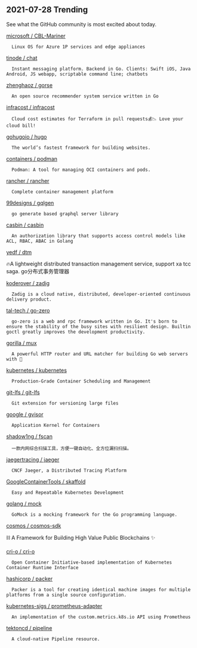 ## 2021-07-28 Trending 
See what the GitHub community is most excited about today. 

[microsoft / CBL-Mariner](https://github.com/microsoft/CBL-Mariner) 

      Linux OS for Azure 1P services and edge appliances
     
[tinode / chat](https://github.com/tinode/chat) 

      Instant messaging platform. Backend in Go. Clients: Swift iOS, Java Android, JS webapp, scriptable command line; chatbots
     
[zhenghaoz / gorse](https://github.com/zhenghaoz/gorse) 

      An open source recommender system service written in Go
     
[infracost / infracost](https://github.com/infracost/infracost) 

      Cloud cost estimates for Terraform in pull requests💰📉 Love your cloud bill!
     
[gohugoio / hugo](https://github.com/gohugoio/hugo) 

      The world’s fastest framework for building websites.
     
[containers / podman](https://github.com/containers/podman) 

      Podman: A tool for managing OCI containers and pods.
     
[rancher / rancher](https://github.com/rancher/rancher) 

      Complete container management platform
     
[99designs / gqlgen](https://github.com/99designs/gqlgen) 

      go generate based graphql server library
     
[casbin / casbin](https://github.com/casbin/casbin) 

      An authorization library that supports access control models like ACL, RBAC, ABAC in Golang
     
[yedf / dtm](https://github.com/yedf/dtm) 

      
🔥A lightweight distributed transaction management service, support xa tcc saga. go分布式事务管理器
     
[koderover / zadig](https://github.com/koderover/zadig) 

      Zadig is a cloud native, distributed, developer-oriented continuous delivery product.
     
[tal-tech / go-zero](https://github.com/tal-tech/go-zero) 

      go-zero is a web and rpc framework written in Go. It's born to ensure the stability of the busy sites with resilient design. Builtin goctl greatly improves the development productivity.
     
[gorilla / mux](https://github.com/gorilla/mux) 

      A powerful HTTP router and URL matcher for building Go web servers with 🦍

     
[kubernetes / kubernetes](https://github.com/kubernetes/kubernetes) 

      Production-Grade Container Scheduling and Management
     
[git-lfs / git-lfs](https://github.com/git-lfs/git-lfs) 

      Git extension for versioning large files
     
[google / gvisor](https://github.com/google/gvisor) 

      Application Kernel for Containers
     
[shadow1ng / fscan](https://github.com/shadow1ng/fscan) 

      一款内网综合扫描工具，方便一键自动化、全方位漏扫扫描。
     
[jaegertracing / jaeger](https://github.com/jaegertracing/jaeger) 

      CNCF Jaeger, a Distributed Tracing Platform
     
[GoogleContainerTools / skaffold](https://github.com/GoogleContainerTools/skaffold) 

      Easy and Repeatable Kubernetes Development
     
[golang / mock](https://github.com/golang/mock) 

      GoMock is a mocking framework for the Go programming language.
     
[cosmos / cosmos-sdk](https://github.com/cosmos/cosmos-sdk) 

      
⛓️ A Framework for Building High Value Public Blockchains ✨

     
[cri-o / cri-o](https://github.com/cri-o/cri-o) 

      Open Container Initiative-based implementation of Kubernetes Container Runtime Interface
     
[hashicorp / packer](https://github.com/hashicorp/packer) 

      Packer is a tool for creating identical machine images for multiple platforms from a single source configuration.
     
[kubernetes-sigs / prometheus-adapter](https://github.com/kubernetes-sigs/prometheus-adapter) 

      An implementation of the custom.metrics.k8s.io API using Prometheus
     
[tektoncd / pipeline](https://github.com/tektoncd/pipeline) 

      A cloud-native Pipeline resource.
     
